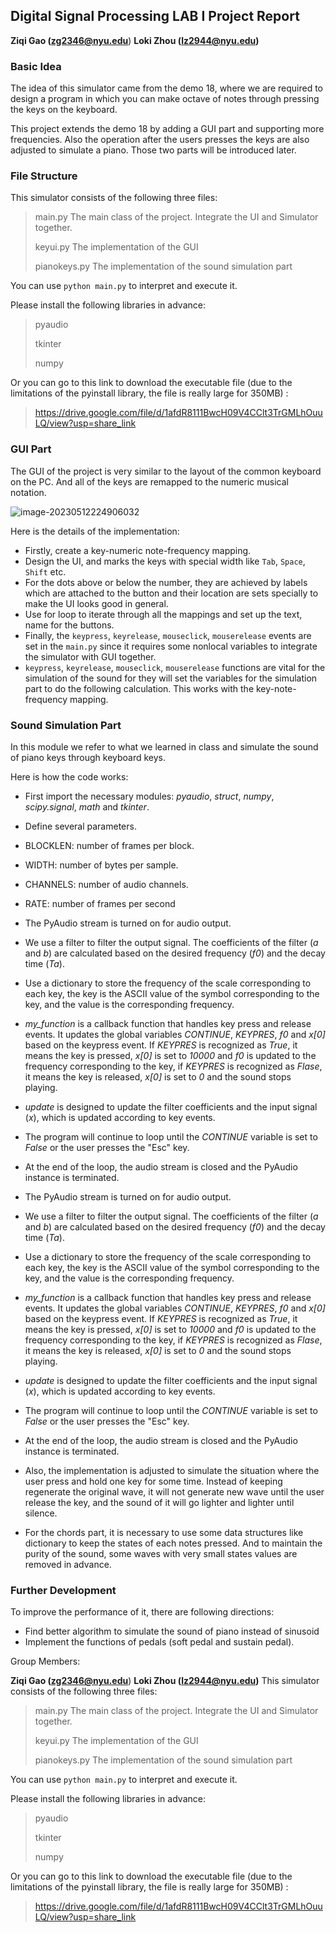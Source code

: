 ## Digital Signal Processing LAB I Project Report 

**Ziqi Gao (zg2346@nyu.edu**) **Loki Zhou (lz2944@nyu.edu)**

### Basic Idea 

The idea of this simulator came from the demo 18, where we are required to design a program in which you can make octave of notes through pressing the keys on the keyboard. 

This project extends the demo 18 by adding a GUI part and supporting more frequencies. Also the operation after the users presses the keys are also adjusted to simulate a piano. Those two parts will be introduced later.

### File Structure

This simulator consists of the following three files:

> main.py     The main class of the project. Integrate the UI and Simulator together.
>
> keyui.py     The implementation of the GUI
>
> pianokeys.py      The implementation of the sound simulation part

You can use `python main.py` to interpret and execute it. 

Please install the following libraries in advance:

> pyaudio
>
> tkinter
>
> numpy

Or you can go to this link to download the executable file (due to the limitations of the pyinstall library, the file is really large for 350MB) :

> https://drive.google.com/file/d/1afdR8111BwcH09V4CClt3TrGMLhOuuLQ/view?usp=share_link

### GUI Part

The GUI of the project is very similar to the layout of the common keyboard on the PC. And all of the keys are remapped to the numeric musical notation.

![image-20230512224906032](C:\Users\ASUS\AppData\Roaming\Typora\typora-user-images\image-20230512224906032.png)

Here is the details of the implementation:

- Firstly, create a key-numeric note-frequency mapping.
- Design the UI, and marks the keys with special width like `Tab`, `Space`, `Shift` etc. 
- For the dots above or below the number, they are achieved by labels which are attached to the button and their location are sets specially to make the UI looks good in general. 
- Use for loop to iterate through all the mappings and set up the text, name for the buttons.
- Finally, the `keypress`, `keyrelease`, `mouseclick`, `mouserelease` events are set in the `main.py` since it requires some nonlocal variables to integrate the simulator with GUI together.
-  `keypress`, `keyrelease`, `mouseclick`, `mouserelease` functions are vital for the simulation of the sound for they will set the variables for the simulation part to do the following calculation. This works with the key-note-frequency mapping.

### Sound Simulation Part

In this module we refer to what we learned in class and simulate the sound of piano keys through keyboard keys.

Here is how the code works:

- First import the necessary modules: *pyaudio*, *struct*, *numpy*, *scipy.signal*, *math* and *tkinter*.

-  Define several parameters.

  - BLOCKLEN: number of frames per block.

  - WIDTH: number of bytes per sample.

  - CHANNELS: number of audio channels.

  - RATE: number of frames per second

- The PyAudio stream is turned on for audio output.

- We use a filter to filter the output signal. The coefficients of the filter (*a* and *b*) are calculated based on the desired frequency (*f0*) and the decay time (*Ta*).

- Use a dictionary to store the frequency of the scale corresponding to each key, the key is the ASCII value of the symbol corresponding to the key, and the value is the corresponding frequency.

- *my_function* is a callback function that handles key press and release events. It updates the global variables *CONTINUE*, *KEYPRES*, *f0* and *x[0]* based on the keypress event. If *KEYPRES* is recognized as *True*, it means the key is pressed, *x[0]* is set to *10000* and *f0* is updated to the frequency corresponding to the key, if *KEYPRES* is recognized as *Flase*, it means the key is released, *x[0]* is set to *0* and the sound stops playing.

- *update* is designed to update the filter coefficients and the input signal (*x*), which is updated according to key events.

- The program will continue to loop until the *CONTINUE* variable is set to *False* or the user presses the "Esc" key.

- At the end of the loop, the audio stream is closed and the PyAudio instance is terminated.

- The PyAudio stream is turned on for audio output.

- We use a filter to filter the output signal. The coefficients of the filter (*a* and *b*) are calculated based on the desired frequency (*f0*) and the decay time (*Ta*).

- Use a dictionary to store the frequency of the scale corresponding to each key, the key is the ASCII value of the symbol corresponding to the key, and the value is the corresponding frequency.

- *my_function* is a callback function that handles key press and release events. It updates the global variables *CONTINUE*, *KEYPRES*, *f0* and *x[0]* based on the keypress event. If *KEYPRES* is recognized as *True*, it means the key is pressed, *x[0]* is set to *10000* and *f0* is updated to the frequency corresponding to the key, if *KEYPRES* is recognized as *Flase*, it means the key is released, *x[0]* is set to *0* and the sound stops playing.

- *update* is designed to update the filter coefficients and the input signal (*x*), which is updated according to key events.

- The program will continue to loop until the *CONTINUE* variable is set to *False* or the user presses the "Esc" key.

- At the end of the loop, the audio stream is closed and the PyAudio instance is terminated.

- Also, the implementation is adjusted to simulate the situation where the user press and hold one key for some time. Instead of keeping regenerate the original wave, it will not generate new wave until the user release the key, and the sound of it will go lighter and lighter until silence. 
- For the chords part, it is necessary to use some data structures like dictionary to keep the states of each notes pressed. And to maintain the purity of the sound, some waves with very small states values are removed in advance. 



### Further Development

To improve the performance of it, there are following directions:

- Find better algorithm to simulate the sound of piano instead of sinusoid
- Implement the functions of pedals (soft pedal and sustain pedal).





Group Members:

****Ziqi Gao ([zg2346@nyu.edu](mailto:zg2346@nyu.edu)****) ****Loki Zhou ([lz2944@nyu.edu](mailto:lz2944@nyu.edu))****
This simulator consists of the following three files:



> main.py The main class of the project. Integrate the UI and Simulator together.
>
> keyui.py The implementation of the GUI
>
> pianokeys.py The implementation of the sound simulation part

You can use ``python main.py`` to interpret and execute it. 

Please install the following libraries in advance:

> pyaudio
>
> tkinter
>
> numpy



Or you can go to this link to download the executable file (due to the limitations of the pyinstall library, the file is really large for 350MB) :

> https://drive.google.com/file/d/1afdR8111BwcH09V4CClt3TrGMLhOuuLQ/view?usp=share_link
